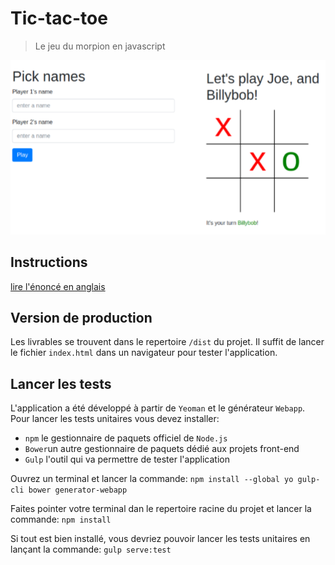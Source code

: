 # Tic-tac-toe

> Le jeu du morpion en javascript

![](screenshot.png)

## Instructions

[lire l'énoncé en anglais](tic-tac-toe_javascript_test.pdf)

## Version de production

Les livrables se trouvent dans le repertoire `/dist` du projet.
Il suffit de lancer le fichier `index.html` dans un navigateur pour tester l'application.

## Lancer les tests

L'application a été développé à partir de `Yeoman` et le générateur `Webapp`.
Pour lancer les tests unitaires vous devez installer: 
- `npm` le gestionnaire de paquets officiel de `Node.js`
- `Bower`un autre gestionnaire de paquets dédié aux projets front-end
- `Gulp` l'outil qui va permettre de tester l'application

Ouvrez un terminal et lancer la commande:
`npm install --global yo gulp-cli bower generator-webapp`
 
Faites pointer votre terminal dan le repertoire racine du projet et lancer la commande:
`npm install`

Si tout est bien installé, vous devriez pouvoir lancer les tests unitaires en lançant la commande:
`gulp serve:test`


 